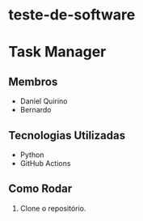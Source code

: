 # teste-de-software

# Task Manager

## Membros
- Daniel Quirino
- Bernardo

## Tecnologias Utilizadas
- Python
- GitHub Actions

## Como Rodar
1. Clone o repositório.

